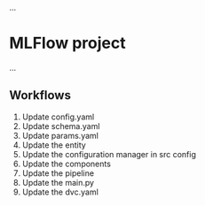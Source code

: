 ...
 # MLFlow project
...
 ## Workflows

 1. Update config.yaml
 2. Update schema.yaml
 3. Update params.yaml
 4. Update the entity
 5. Update the configuration manager in src config
 6. Update the components
 7. Update the pipeline
 8. Update the main.py
 9. Update the dvc.yaml
  
